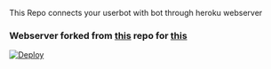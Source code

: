 This Repo connects your userbot with bot through heroku webserver


### Webserver forked from [this](https://github.com/tgcallsjs/LemonJamsBot) repo for [this](https://github.com/CW4RR10R/LemonJamsBot) 

[![Deploy](https://www.herokucdn.com/deploy/button.svg)](https://heroku.com/deploy?template=https://github.com/minatouzuki/telegram-vcbot-webserver/tree/main)
